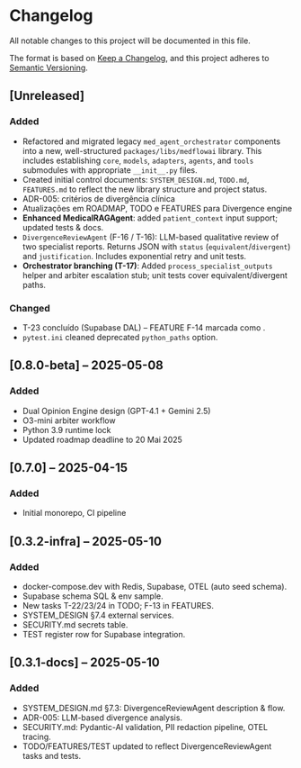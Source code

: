 # Changelog
All notable changes to this project will be documented in this file.

The format is based on [Keep a Changelog](https://keepachangelog.com/en/1.0.0/),
and this project adheres to [Semantic Versioning](https://semver.org/spec/v2.0.0.html).

## [Unreleased]
### Added
- Refactored and migrated legacy `med_agent_orchestrator` components into a new, well-structured `packages/libs/medflowai` library. This includes establishing `core`, `models`, `adapters`, `agents`, and `tools` submodules with appropriate `__init__.py` files.
- Created initial control documents: `SYSTEM_DESIGN.md`, `TODO.md`, `FEATURES.md` to reflect the new library structure and project status.
- ADR-005: critérios de divergência clínica
- Atualizações em ROADMAP, TODO e FEATURES para Divergence engine
- **Enhanced MedicalRAGAgent**: added `patient_context` input support; updated tests & docs.
- `DivergenceReviewAgent` (F-16 / T-16): LLM-based qualitative review of two specialist reports. Returns JSON with `status` (`equivalent`/`divergent`) and `justification`. Includes exponential retry and unit tests.
- **Orchestrator branching (T-17)**: Added `process_specialist_outputs` helper and arbiter escalation stub; unit tests cover equivalent/divergent paths.

### Changed
- T-23 concluído (Supabase DAL) – FEATURE F-14 marcada como .
- `pytest.ini` cleaned deprecated `python_paths` option.

## [0.8.0-beta] – 2025-05-08
### Added
- Dual Opinion Engine design (GPT-4.1 + Gemini 2.5)
- O3-mini arbiter workflow
- Python 3.9 runtime lock
- Updated roadmap deadline to 20 Mai 2025

## [0.7.0] – 2025-04-15
### Added
- Initial monorepo, CI pipeline

## [0.3.2-infra] – 2025-05-10
### Added
- docker-compose.dev with Redis, Supabase, OTEL (auto seed schema).
- Supabase schema SQL & env sample.
- New tasks T-22/23/24 in TODO; F-13 in FEATURES.
- SYSTEM_DESIGN §7.4 external services.
- SECURITY.md secrets table.
- TEST register row for Supabase integration.

## [0.3.1-docs] – 2025-05-10
### Added
- SYSTEM_DESIGN.md §7.3: DivergenceReviewAgent description & flow.
- ADR-005: LLM-based divergence analysis.
- SECURITY.md: Pydantic-AI validation, PII redaction pipeline, OTEL tracing.
- TODO/FEATURES/TEST updated to reflect DivergenceReviewAgent tasks and tests.
